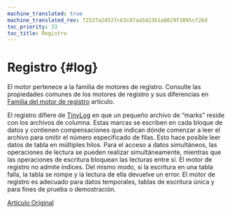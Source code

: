 ```yaml
---
machine_translated: true
machine_translated_rev: 72537a2d527c63c07aa5d2361a8829f3895cf2bd
toc_priority: 33
toc_title: Registro
---
```


# Registro {#log}

El motor pertenece a la familia de motores de registro. Consulte las propiedades comunes de los motores de registro y sus diferencias en [Familia del motor de registro](index.md) artículo.

El registro difiere de [TinyLog](tinylog.md) en que un pequeño archivo de “marks” reside con los archivos de columna. Estas marcas se escriben en cada bloque de datos y contienen compensaciones que indican dónde comenzar a leer el archivo para omitir el número especificado de filas. Esto hace posible leer datos de tabla en múltiples hilos.
Para el acceso a datos simultáneos, las operaciones de lectura se pueden realizar simultáneamente, mientras que las operaciones de escritura bloquean las lecturas entre sí.
El motor de registro no admite índices. Del mismo modo, si la escritura en una tabla falla, la tabla se rompe y la lectura de ella devuelve un error. El motor de registro es adecuado para datos temporales, tablas de escritura única y para fines de prueba o demostración.

[Artículo Original](https://clickhouse.tech/docs/en/operations/table_engines/log/) <!--hide-->
